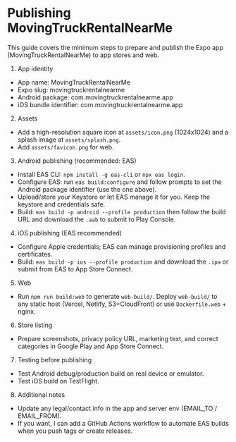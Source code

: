 # Publishing MovingTruckRentalNearMe

This guide covers the minimum steps to prepare and publish the Expo app (MovingTruckRentalNearMe) to app stores and web.

1) App identity
- App name: MovingTruckRentalNearMe
- Expo slug: movingtruckrentalnearme
- Android package: com.movingtruckrentalnearme.app
- iOS bundle identifier: com.movingtruckrentalnearme.app

2) Assets
- Add a high-resolution square icon at `assets/icon.png` (1024x1024) and a splash image at `assets/splash.png`.
- Add `assets/favicon.png` for web.

3) Android publishing (recommended: EAS)
- Install EAS CLI: `npm install -g eas-cli` or `npx eas login`.
- Configure EAS: run `eas build:configure` and follow prompts to set the Android package identifier (use the one above).
- Upload/store your Keystore or let EAS manage it for you. Keep the keystore and credentials safe.
- Build: `eas build -p android --profile production` then follow the build URL and download the `.aab` to submit to Play Console.

4) iOS publishing (EAS recommended)
- Configure Apple credentials; EAS can manage provisioning profiles and certificates.
- Build: `eas build -p ios --profile production` and download the `.ipa` or submit from EAS to App Store Connect.

5) Web
- Run `npm run build:web` to generate `web-build/`. Deploy `web-build/` to any static host (Vercel, Netlify, S3+CloudFront) or use `Dockerfile.web` + nginx.

6) Store listing
- Prepare screenshots, privacy policy URL, marketing text, and correct categories in Google Play and App Store Connect.

7) Testing before publishing
- Test Android debug/production build on real device or emulator.
- Test iOS build on TestFlight.

8) Additional notes
- Update any legal/contact info in the app and server env (EMAIL_TO / EMAIL_FROM).
- If you want, I can add a GitHub Actions workflow to automate EAS builds when you push tags or create releases.
